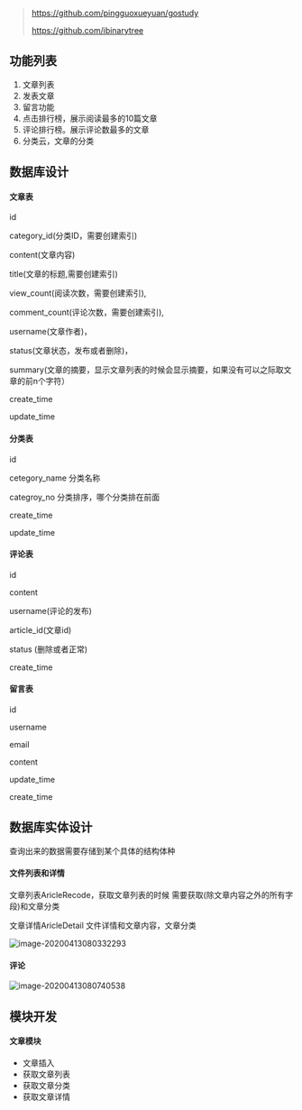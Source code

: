 > https://github.com/pingguoxueyuan/gostudy
>
> https://github.com/ibinarytree

## 功能列表

1. 文章列表
2. 发表文章
3. 留言功能
4. 点击排行榜，展示阅读最多的10篇文章
5. 评论排行榜。展示评论数最多的文章
6. 分类云，文章的分类

## 数据库设计

#### 文章表

id  

category_id(分类ID，需要创建索引) 

content(文章内容) 

title(文章的标题,需要创建索引)

view_count(阅读次数，需要创建索引),

comment_count(评论次数，需要创建索引),

username(文章作者)，

status(文章状态，发布或者删除)，

summary(文章的摘要，显示文章列表的时候会显示摘要，如果没有可以之际取文章的前n个字符）

create_time

update_time

#### 分类表

id

cetegory_name 分类名称

categroy_no 分类排序，哪个分类排在前面

create_time

update_time

#### 评论表

id

content

username(评论的发布)

article_id(文章id)

status (删除或者正常)

create_time

#### 留言表

id

username

email

content

update_time

create_time

## 数据库实体设计

查询出来的数据需要存储到某个具体的结构体种

#### 文件列表和详情

文章列表AricleRecode，获取文章列表的时候 需要获取(除文章内容之外的所有字段)和文章分类

文章详情AricleDetail 文件详情和文章内容，文章分类



![image-20200413080332293](C:\Users\18434\OneDrive\笔记\go\项目\image\博客项目\image-20200413080332293.png)

#### 评论

![image-20200413080740538](C:\Users\18434\OneDrive\笔记\go\项目\image\博客项目\image-20200413080740538.png)

## 模块开发

#### 文章模块

- 文章插入
- 获取文章列表
- 获取文章分类
- 获取文章详情